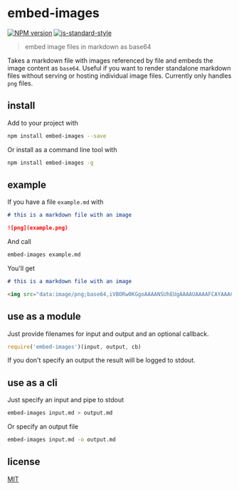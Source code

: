 # embed-images

[![NPM version][npm-image]][npm-url]
[![js-standard-style][standard-image]][standard-url]

> embed image files in markdown as base64

Takes a markdown file with images referenced by file and embeds the image content as `base64`. Useful if you want to render standalone markdown files without serving or hosting individual image files. Currently only handles `png` files.

## install

Add to your project with

```bash
npm install embed-images --save
```

Or install as a command line tool with

```bash
npm install embed-images -g
```

## example

If you have a file `example.md` with

```markdown
# this is a markdown file with an image

![png](example.png)
```

And call

```bash
embed-images example.md
```

You'll get

```markdown
# this is a markdown file with an image

<img src="data:image/png;base64,iVBORw0KGgoAAAANSUhEUgAAAAUAAAAFCAYAAACNbyblAAAAHElEQVQI12P4//8/w38GIAXDIBKE0DHxgljNBAAO9TXL0Y4OHwAAAABJRU5ErkJggg==" />
```

## use as a module

Just provide filenames for input and output and an optional callback.

```javascript
require('embed-images')(input, output, cb)
```

If you don't specify an output the result will be logged to stdout.

## use as a cli

Just specify an input and pipe to stdout

```bash
embed-images input.md > output.md
```

Or specify an output file

```bash
embed-images input.md -o output.md
```

## license

[MIT](LICENSE)

[npm-image]: https://img.shields.io/badge/npm-v1.0.1-lightgray.svg?style=flat-square
[npm-url]: https://npmjs.org/package/embed-images
[standard-image]: https://img.shields.io/badge/code%20style-standard-lightgray.svg?style=flat-square
[standard-url]: https://github.com/feross/standard